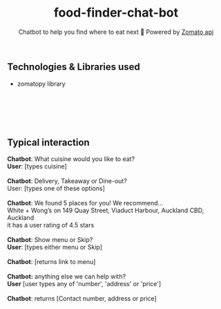 <h1 align="center">
  food-finder-chat-bot
</h1>
<p align="center">
<p align="center">
Chatbot to help you find where to eat next 🍕 Powered by <a href="https://developers.zomato.com/documentation#/" target="_blank">Zomato api</a> 
</p>

<br>
<h2>
Technologies & Libraries used
  </h2>
  <p> 
    <ul>
     <li>zomatopy library</li>
    </ul>
  </p>
<br>
<h2>
  
  <br>
<h2>
Typical interaction
  </h2>
  <p> 
<b>Chatbot</b>: What cuisine would you like to eat?
  <br>
<b>User</b>: [types cuisine]
  <br>
  <br>
<b>Chatbot</b>: Delivery, Takeaway or Dine-out?
  <br>
  User: [types one of these options]
    <br>
  <br>
  <b>Chatbot</b>: We found 5 places for you!
We recommend...
  <br>
White + Wong’s on 149 Quay Street, Viaduct Harbour, Auckland CBD, Auckland
  <br>
it has a user rating of 4.5 stars
    <br>
  <br>
  <b>Chatbot</b>: Show menu or Skip?
  <br>
  <b>User</b>: [types either menu or Skip]
      <br>
  <br>
  <b>Chatbot</b>: [returns link to menu]
  <br>
<br>
  <b>Chatbot:</b> anything else we can help with?
  <br>
  <b>User</b> [user types any of 'number', 'address' or 'price']
  <br>
  <br>
  <b>Chatbot</b>: returns [Contact number, address or price]
    </p>
  <h2>

